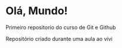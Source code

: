# Olá, Mundo!
 Primeiro repositorio do curso de Git e Github

Repositório criado durante uma aula ao vivi